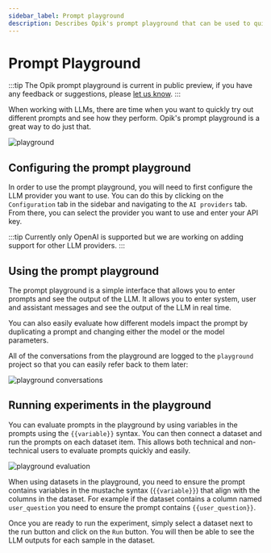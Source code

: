 ```yaml
---
sidebar_label: Prompt playground
description: Describes Opik's prompt playground that can be used to quickly try out different prompts
---
```


# Prompt Playground

:::tip
The Opik prompt playground is current in public preview, if you have any feedback or suggestions, please [let us know](https://github.com/comet-ml/opik/pulls).
:::

When working with LLMs, there are time when you want to quickly try out different prompts and see how they perform. Opik's prompt playground is a great way to do just that.

![playground](/img/evaluation/playground.png)

## Configuring the prompt playground

In order to use the prompt playground, you will need to first configure the LLM provider you want to use. You can do this by clicking on the `Configuration` tab in the sidebar and navigating to the `AI providers` tab. From there, you can select the provider you want to use and enter your API key.

:::tip
Currently only OpenAI is supported but we are working on adding support for other LLM providers.
:::

## Using the prompt playground

The prompt playground is a simple interface that allows you to enter prompts and see the output of the LLM. It allows you to enter system, user and assistant messages and see the output of the LLM in real time.

You can also easily evaluate how different models impact the prompt by duplicating a prompt and changing either the model or the model parameters.

All of the conversations from the playground are logged to the `playground` project so that you can easily refer back to them later:

![playground conversations](/img/evaluation/playground_conversations.png)

## Running experiments in the playground

You can evaluate prompts in the playground by using variables in the prompts using the `{{variable}}` syntax. You can then connect a dataset and run the prompts on each dataset item. This allows both technical and non-technical users to evaluate prompts quickly and easily.

![playground evaluation](/img/evaluation/playground_evaluation.gif)

When using datasets in the playground, you need to ensure the prompt contains variables in the mustache syntax (`{{variable}}`) that align with the columns in the dataset. For example if the dataset contains a column named `user_question` you need to ensure the prompt contains `{{user_question}}`.

Once you are ready to run the experiment, simply select a dataset next to the run button and click on the `Run` button. You will then be able to see the LLM outputs for each sample in the dataset.

